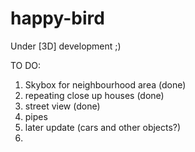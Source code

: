 # happy-bird

Under [3D] development ;)

TO DO:

1. Skybox for neighbourhood area (done)
2. repeating close up houses (done)
3. street view (done)
4. pipes
5. later update (cars and other objects?)
6.
